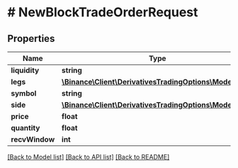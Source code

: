 # # NewBlockTradeOrderRequest

## Properties

Name | Type | Description | Notes
------------ | ------------- | ------------- | -------------
**liquidity** | **string** |  |
**legs** | [**\Binance\Client\DerivativesTradingOptions\Model\Legs**](Legs.md) |  |
**symbol** | **string** |  |
**side** | [**\Binance\Client\DerivativesTradingOptions\Model\Side**](Side.md) |  |
**price** | **float** |  |
**quantity** | **float** |  |
**recvWindow** | **int** |  | [optional]

[[Back to Model list]](../../README.md#models) [[Back to API list]](../../README.md#endpoints) [[Back to README]](../../README.md)

